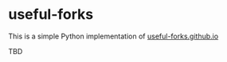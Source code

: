 # useful-forks

This is a simple Python implementation of [useful-forks.github.io](https://github.com/useful-forks/useful-forks.github.io)

TBD
